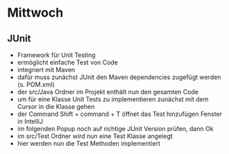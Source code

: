 # Mittwoch


## JUnit

- Framework für Unit Testing
- ermöglicht einfache Test von Code
- integriert mit Maven
- dafür muss zunächst JUnit den Maven dependencies zugefügt werden (s. POM.xml)
- der src/Java Ordner im Projekt enthält nun den gesamten Code
- um für eine Klasse Unit Tests zu implementieren zunächst mit dem Cursor in die Klasse gehen
- der Command Shift + command + T öffnet das Test hinzufügen Fenster in IntelliJ
- im folgenden Popup noch auf richtige JUnit Version prüfen, dann Ok
- im src/Test Ordner wird nun eine Test Klasse angelegt
- hier werden nun die Test Methoden implementiert

